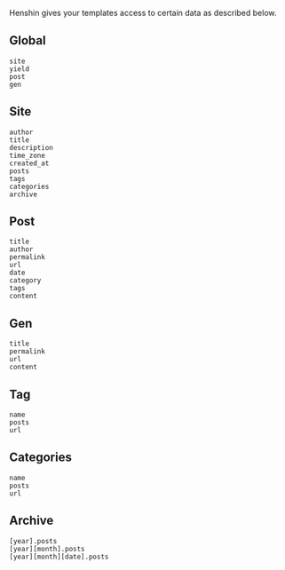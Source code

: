 Henshin gives your templates access to certain data as described below.


## Global

    site
    yield
    post
    gen


## Site

    author
    title
    description
    time_zone
    created_at
    posts
    tags
    categories
    archive
    

## Post

    title
    author
    permalink
    url
    date
    category
    tags
    content


## Gen

    title
    permalink
    url
    content


## Tag

    name
    posts
    url


## Categories

    name
    posts
    url


## Archive

    [year].posts
    [year][month].posts
    [year][month][date].posts
